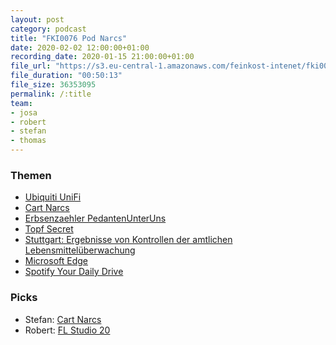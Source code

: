 ```yaml
---
layout: post
category: podcast
title: "FKI0076 Pod Narcs"
date: 2020-02-02 12:00:00+01:00
recording_date: 2020-01-15 21:00:00+01:00
file_url: "https://s3.eu-central-1.amazonaws.com/feinkost-intenet/fki0076.mp3"
file_duration: "00:50:13"
file_size: 36353095
permalink: /:title
team:
- josa
- robert
- stefan
- thomas
---
```


### Themen

- [Ubiquiti UniFi](https://www.ui.com/unifi/unifi-ap/)
- [Cart Narcs](https://www.youtube.com/watch?v=1iGfJWzMSgc&list=PL9LiBh_EtJGykpjTdJrQsBGSILPQDvt0P)
- [Erbsenzaehler PedantenUnterUns](https://www.youtube.com/watch?v=whNy5FyiLps)
- [Topf Secret](https://fragdenstaat.de/kampagnen/lebensmittelkontrolle/app/)
- [Stuttgart: Ergebnisse von Kontrollen der amtlichen Lebensmittelüberwachung](https://www.stuttgart.de/img/mdb/item/482086/79589.pdf)
- [Microsoft Edge](https://www.microsoft.com/en-us/edge)
- [Spotify Your Daily Drive](https://newsroom.spotify.com/2019-06-12/your-daily-drive-music-and-news-thatll-brighten-your-commute/)

### Picks

- Stefan: [Cart Narcs](https://www.youtube.com/watch?v=1iGfJWzMSgc&list=PL9LiBh_EtJGykpjTdJrQsBGSILPQDvt0P)
- Robert: [FL Studio 20](https://www.image-line.com/flstudio/)

